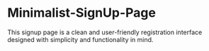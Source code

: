 # Minimalist-SignUp-Page
This signup page is a clean and user-friendly registration interface designed with simplicity and functionality in mind. 
